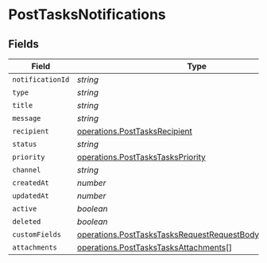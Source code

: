 # PostTasksNotifications


## Fields

| Field                                                                                                                                | Type                                                                                                                                 | Required                                                                                                                             | Description                                                                                                                          |
| ------------------------------------------------------------------------------------------------------------------------------------ | ------------------------------------------------------------------------------------------------------------------------------------ | ------------------------------------------------------------------------------------------------------------------------------------ | ------------------------------------------------------------------------------------------------------------------------------------ |
| `notificationId`                                                                                                                     | *string*                                                                                                                             | :heavy_minus_sign:                                                                                                                   | N/A                                                                                                                                  |
| `type`                                                                                                                               | *string*                                                                                                                             | :heavy_minus_sign:                                                                                                                   | N/A                                                                                                                                  |
| `title`                                                                                                                              | *string*                                                                                                                             | :heavy_minus_sign:                                                                                                                   | N/A                                                                                                                                  |
| `message`                                                                                                                            | *string*                                                                                                                             | :heavy_minus_sign:                                                                                                                   | N/A                                                                                                                                  |
| `recipient`                                                                                                                          | [operations.PostTasksRecipient](../../models/operations/posttasksrecipient.md)                                                       | :heavy_minus_sign:                                                                                                                   | N/A                                                                                                                                  |
| `status`                                                                                                                             | *string*                                                                                                                             | :heavy_minus_sign:                                                                                                                   | N/A                                                                                                                                  |
| `priority`                                                                                                                           | [operations.PostTasksTasksPriority](../../models/operations/posttaskstaskspriority.md)                                               | :heavy_minus_sign:                                                                                                                   | N/A                                                                                                                                  |
| `channel`                                                                                                                            | *string*                                                                                                                             | :heavy_minus_sign:                                                                                                                   | N/A                                                                                                                                  |
| `createdAt`                                                                                                                          | *number*                                                                                                                             | :heavy_minus_sign:                                                                                                                   | N/A                                                                                                                                  |
| `updatedAt`                                                                                                                          | *number*                                                                                                                             | :heavy_minus_sign:                                                                                                                   | N/A                                                                                                                                  |
| `active`                                                                                                                             | *boolean*                                                                                                                            | :heavy_minus_sign:                                                                                                                   | N/A                                                                                                                                  |
| `deleted`                                                                                                                            | *boolean*                                                                                                                            | :heavy_minus_sign:                                                                                                                   | N/A                                                                                                                                  |
| `customFields`                                                                                                                       | [operations.PostTasksTasksRequestRequestBodyCustomFields](../../models/operations/posttaskstasksrequestrequestbodycustomfields.md)[] | :heavy_minus_sign:                                                                                                                   | N/A                                                                                                                                  |
| `attachments`                                                                                                                        | [operations.PostTasksTasksAttachments](../../models/operations/posttaskstasksattachments.md)[]                                       | :heavy_minus_sign:                                                                                                                   | N/A                                                                                                                                  |